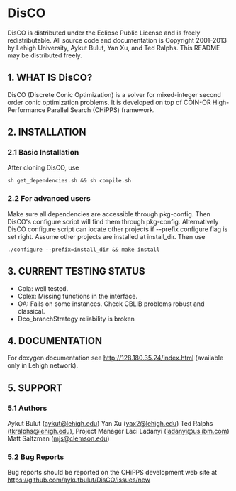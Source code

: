 DisCO
=========================
DisCO is distributed under the Eclipse Public License and is
freely redistributable. All source code and documentation is Copyright
2001-2013 by Lehigh University, Aykut Bulut, Yan Xu, and Ted Ralphs. This
README may be distributed freely.

## 1. WHAT IS DisCO? ##
DisCO (Discrete Conic Optimization) is a solver for mixed-integer second order
conic optimization problems. It is developed on top of COIN-OR High-Performance
Parallel Search (CHiPPS) framework.


## 2. INSTALLATION ##
### 2.1 Basic Installation ###
After cloning DisCO, use
```shell
sh get_dependencies.sh && sh compile.sh
```

### 2.2 For advanced users ###
Make sure all dependencies are accessible through pkg-config. Then DisCO's configure script will find them through pkg-config. Alternatively DisCO configure script can locate other projects if --prefix configure flag is set right. Assume other projects are installed at install_dir. Then use
```shell
./configure --prefix=install_dir && make install
```


## 3. CURRENT TESTING STATUS ##
   - Cola: well tested.
   - Cplex: Missing functions in the interface.
   - OA: Fails on some instances. Check CBLIB problems robust and classical.
   - Dco_branchStrategy reliability is broken

## 4. DOCUMENTATION ##
For doxygen documentation see http://128.180.35.24/index.html (available only in Lehigh network).

## 5. SUPPORT ##
### 5.1 Authors ###
Aykut Bulut (aykut@lehigh.edu)
Yan Xu (yax2@lehigh.edu)
Ted Ralphs (tkralphs@lehigh.edu), Project Manager
Laci Ladanyi (ladanyi@us.ibm.com)
Matt Saltzman (mjs@clemson.edu)

### 5.2 Bug Reports ###
Bug reports should be reported on the CHiPPS development web site at
https://github.com/aykutbulut/DisCO/issues/new
